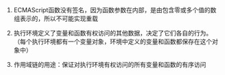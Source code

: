 




1. ECMAScript函数没有签名，因为函数参数在内部，是由包含零或多个值的数组表示的，所以不可能实现重载

2. 执行环境定义了变量和函数有权访问的其他数据，决定了它们各自的行为。（每个执行环境都有一个变量对象，环境中定义的变量和函数都保存在这个对象中）
3. 作用域链的用途：保证对执行环境有权访问的所有变量和函数的有序访问